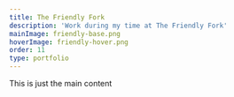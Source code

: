 ```yaml
---
title: The Friendly Fork
description: 'Work during my time at The Friendly Fork'
mainImage: friendly-base.png
hoverImage: friendly-hover.png
order: 11
type: portfolio
---
```


This is just the main content
